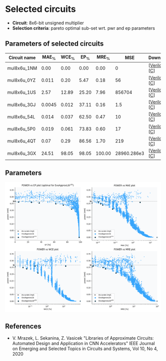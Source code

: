 
Selected circuits
===================
 - **Circuit**: 8x6-bit unsigned multiplier
 - **Selection criteria**: pareto optimal sub-set wrt. pwr and ep parameters

Parameters of selected circuits
----------------------------

| Circuit name | MAE<sub>%</sub> | WCE<sub>%</sub> | EP<sub>%</sub> | MRE<sub>%</sub> | MSE | Download |
| --- |  --- | --- | --- | --- | --- | --- | 
| mul8x6u_1NM | 0.00 | 0.00 | 0.00 | 0.00 | 0 |  [[Verilog](mul8x6u_1NM.v)]  [[C](mul8x6u_1NM.c)] |
| mul8x6u_0YZ | 0.011 | 0.20 | 5.47 | 0.18 | 56 |  [[Verilog](mul8x6u_0YZ.v)]  [[C](mul8x6u_0YZ.c)] |
| mul8x6u_1US | 2.57 | 12.89 | 25.20 | 7.96 | 856704 |  [[Verilog](mul8x6u_1US.v)]  [[C](mul8x6u_1US.c)] |
| mul8x6u_3GJ | 0.0045 | 0.012 | 37.11 | 0.16 | 1.5 |  [[Verilog](mul8x6u_3GJ.v)]  [[C](mul8x6u_3GJ.c)] |
| mul8x6u_54L | 0.014 | 0.037 | 62.50 | 0.47 | 10 |  [[Verilog](mul8x6u_54L.v)]  [[C](mul8x6u_54L.c)] |
| mul8x6u_5P0 | 0.019 | 0.061 | 73.83 | 0.60 | 17 |  [[Verilog](mul8x6u_5P0.v)]  [[C](mul8x6u_5P0.c)] |
| mul8x6u_4QT | 0.07 | 0.29 | 86.56 | 1.70 | 219 |  [[Verilog](mul8x6u_4QT.v)]  [[C](mul8x6u_4QT.c)] |
| mul8x6u_3GX | 24.51 | 98.05 | 98.05 | 100.00 | 28960.286e3 |  [[Verilog](mul8x6u_3GX.v)]  [[C](mul8x6u_3GX.c)] |
    
Parameters
--------------
![Parameters figure](fig.png)

References
--------------
   - V. Mrazek, L. Sekanina, Z. Vasicek "Libraries of Approximate Circuits: Automated Design and Application in CNN Accelerators" IEEE Journal on Emerging and Selected Topics in Circuits and Systems, Vol 10, No 4, 2020

             